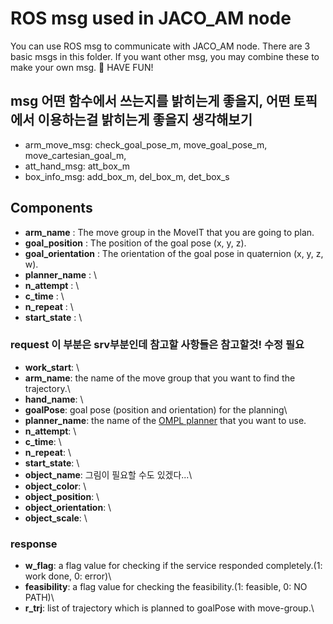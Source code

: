 # ROS msg used in JACO_AM node

You can use ROS msg to communicate with JACO_AM node.
There are 3 basic msgs in this folder.
If you want other msg,
you may combine these to make your own msg. :robot: HAVE FUN!

## msg 어떤 함수에서 쓰는지를 밝히는게 좋을지, 어떤 토픽에서 이용하는걸 밝히는게 좋을지 생각해보기
+ arm_move_msg: check_goal_pose_m, move_goal_pose_m, move_cartesian_goal_m,
+ att_hand_msg: att_box_m
+ box_info_msg: add_box_m, del_box_m, det_box_s

## Components

+ **arm_name** : The move group in the MoveIT that you are going to plan. 
+ **goal_position** : The position of the goal pose (x, y, z).
+ **goal_orientation** : The orientation of the goal pose in quaternion (x, y, z, w).
+ **planner_name** : \
+ **n_attempt** : \
+ **c_time** : \
+ **n_repeat** : \
+ **start_state** : \

### request 이 부분은 srv부분인데 참고할 사항들은 참고할것! 수정 필요
+ **work_start**: \
+ **arm_name**: the name of the move group that you want to find the trajectory.\
+ **hand_name**: \
+ **goalPose**: goal pose (position and orientation) for the planning\
+ **planner_name**: the name of the [OMPL planner](https://moveit.ros.org/documentation/planners/) that you want to use.
+ **n_attempt**: \
+ **c_time**: \
+ **n_repeat**: \
+ **start_state**: \ 
+ **object_name**: 그림이 필요할 수도 있겠다...\
+ **object_color**: \
+ **object_position**: \
+ **object_orientation**: \
+ **object_scale**: \

### response
+ **w_flag**: a flag value for checking if the service responded completely.\(1: work done, 0: error)\
+ **feasibility**: a flag value for checking the feasibility.(1: feasible, 0: NO PATH)\
+ **r_trj**: list of trajectory which is planned to goalPose with move-group.\
